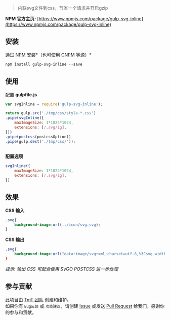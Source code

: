 
> 内联svg文件到css，节省一个请求并开启gzip

**NPM 官方主页:** [https://www.npmjs.com/package/gulp-svg-inline](https://www.npmjs.com/package/gulp-svg-inline)

## 安装

通过 [NPM](https://npmjs.org/) 安装*（也可使用 [CNPM](http://cnpmjs.org/) 等源）*

```javascript
npm install gulp-svg-inline --save
```

## 使用

配置 **gulpfile.js**

```javascript
var svgInline = require('gulp-svg-inline');

return gulp.src('./tmp/css/style-*.css')
.pipe(svgInline({
    maxImageSize: 1*1024*1024,
    extensions: [/.svg/ig],
}))
.pipe(postcss(postcssOption))
.pipe(gulp.dest('./tmp/css/'));
        	
```

**配置选项**  



```javascript
svgInline({
    maxImageSize: 1*1024*1024,
    extensions: [/.svg/ig],
})
```

## 效果

**CSS 输入**


```css
.svg{
	background-image:url(../icon/svg.svg);
}

```

**CSS 输出**

```css
.svg{
	background-image:url("data:image/svg+xml;charset=utf-8,%3Csvg width='51' height='52' viewBox='0 0 51 52' xmlns='http://www.w3.org/2000/svg' xmlns:xlink='http://www.w3.org/1999/xlink'%3E%3Ctitle%3EGroup 6%3C/title%3E%3Cdefs%3E%3Cpath id='a' d='M.154 2.198h8.472V.476H.154z'/%3E%3Cpath id='c' d='M.07 8.541h1.8V.008H.07z'/%3E%3C/defs%3E%3Cg transform='translate(0 1);
}

```

_提示: 输出 CSS 可配合使用 SVGO POSTCSS 进一步处理_


## 参与贡献

此项目由 [TmT 团队](https://github.com/orgs/TmT/people) 创建和维护。  
如果你有 `Bug反馈` 或 `功能建议`，请创建 [Issue](https://github.com/weixin/gulp-lazyimagecss/issues) 或发送 [Pull Request](https://github.com/weixin/gulp-lazyimagecss/pulls) 给我们，感谢你的参与和贡献。